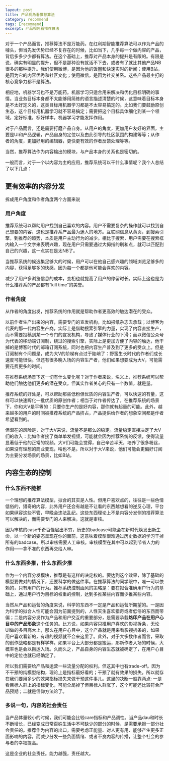 ```yaml
---
layout: post
title: 产品视角看推荐算法
category: recommend
tags: [recommend]
excerpt: 产品视角看推荐算法
---
```


对于一个产品而言，推荐算法不是万能药。在红利期智能推荐算法可以作为产品的噱头，但当先发优势已经不复存在的时候，比如当下，几乎每一个做内容的产品，背后多多少少都有算法。在这个基础上，推荐对产品本身的提升是有限的。有限是说，确实有明显的提升，但不是那种没有就活不下去，或者有了就比其他产品NB很多的那种提升。我们使用微博，是因为他的饭圈和快速实时的新闻；使用B站，是因为它的内容优秀和社区文化；使用微信，是因为社交关系。这些产品最主打的核心竞争力都不是算法。

相应地，机器学习也不是万能药。机器学习只适合用来解决和优化目标明确的事情。当业务目标本身都不太能够用简练的语言描述清楚的时候，这意味着目标本身是不太好定义的，这类目标用机器学习都是不太容易搞定的。比如我们要鼓励原创生态，这个目标用机器学习就不容易搞定；需要把这个目标具体细化到某一个领域，定好标准，标好样本，机器学习才能发挥作用。

对于产品而言，还是需要打磨产品自身。从用户的角度，更加用户友好的界面，主要是UI和产品逻辑，产品自身的定位以及由此引导的社区氛围的构建等等；从作者的角度，更加好用的编辑器，更快更有效的作者反馈处理等等。

当然，推荐算法作为内容输出的模块，与产品本身的关系也是密切的。

一般而言，对于一个以内容为主的应用，推荐系统可以干什么事情呢？我个人总结了以下几点：

## 更有效率的内容分发

拆成用户角度和作者角度两个方面来说

### 用户角度

推荐系统可以帮助用户找到自己喜欢的内容。用户不需要复杂的操作就可以找到自己想要的内容，这也是推荐系产品最为迷人的地方。互联网信息从黄页，到搜索引擎，到推荐的趋势，本质是用户主动行为的减少。相比于搜索，用户需要在搜索框内输入一个文字来表明兴趣，现在用户只需要通过大拇指的刷和点，就可以匹配到自己的兴趣，这一点实在是太NB了。

当推荐系统的候选集足够大的时候，用户可以在他自己感兴趣的领域浏览足够多的内容，获得足够多的快感，因为每一个都是他可能会喜欢的内容。

减少了用户多浏览信息的成本，变相也就提高了用户的停留时长。实际上这也是为什么推荐系的产品都有“kill time”的美誉。


### 作者角度

从作者的角度出发，推荐系统的作用就是帮助作者更高效的触达潜在的受众。

以前作者生产出来的内容，需要专门的宣发机构，比如报纸杂志去承载；以博客为代表的那一代内容生产商，实际上是借助搜索引擎的力量，实现了内容直接生产，而不需要投稿到某一个专门的宣发机构，导致了媒体行业的下滑；而以微信公众号为代表的移动端订阅制，绕过的搜索引擎，实际上是更加方便了内容的触达，他干掉的是博客时代的邮箱订阅系统，同时也把内容生产普及到了更多的受众上。但是订阅制有个问题是，成为大V的阶梯有点过于陡峭了：野蛮生长时代的作者们成长速度可能很快。但还有很多晚入场的内容生产者，他们如果想要成为大V，可能需要花费更多的时间。

在推荐系统场景下这一切有什么变化呢？对于作者来说，名义上，推荐系统可以帮助他们触达他们更多的潜在受众。但其实作者关心的只有一个数值，就是量。

推荐系统的好处是，可以帮助那些低粉但优质的内容生产者，可以快速的有量，这样可以快速孵化一批优质的原创作者；相当于对作者传达了，在推荐系统的场景下，你和大V是平等的：只要你生产的是好内容，那你就有起量的可能。此外，越来越多的用户的时间被推荐系统的产品挤占，产品提供给作者的想象空间都是作者希望看到的。

但潜在的风险是，对于大V来说，流量不是那么的稳定。流量稳定直接决定了大V们的收入：比如作者接了商单单发视频，可能就会因为推荐系统的反馈，使得流量显著低于他的正常的视频。大V们可能会觉得，自己辛苦半天，培养了很多粉丝，如果没有理想的商业变现，啥也不是。所以对于大V来说，他们可能会更偏好订阅为主要分发场景的场景，比如B站。

## 内容生态的控制

### 什么东西不能推

一个理想的推荐算法模型，拟合的其实是人性。但用户喜欢点的，往往是一些色情低俗的，猎奇的内容，此外用户还会有越是不让看的东西越想看的逆反心理，平台如果纵容这些不管，早晚会违法乱纪。这些东西理论上不是内容分发侧的推荐算法可以解决的，而需要专门的人来解决。这就是审核。

因为审核的case千奇百怪层出不穷，历史的badcase可能会在新时代焕发出新生命，以一个新的姿态呈现在你的面前，这意味着模型很难通过历史数据的学习干掉所有的badcase。所以审核需要人工审核。审核模型在其中可以起到节省人力的作用——拿不准的东西再交给人审。

### 什么东西多推，什么东西少推

作为一个内容分发模块，推荐是有这样的决定权的。要达到这个效果，除了基础的模型要做对的情况下，还要科学的做这件事。在推荐算法的同学眼中，唯一可以依赖的，只有用户的行为。推荐系统控制画风的策略是：要在拟合准确用户行为的基础上，通过用户行为目标的权重的控制，达到多推某些内容而少推某些内容。

当然从产品和运营的角度来说，科学的东西不一定是产品和运营所期望的。一是因为科学的拟合人性可能会因为前面提到的，人性天生喜欢猎奇或者低俗的东西而带偏；二是内容分发作为产品和用户交互的重要部分，是需要承载**烙印产品在用户心目中的产品形象**这个任务的。比方说，如果内容只推用户喜欢的影视拆条，无论UI做的多目高大上，那么在用户心目中，这个产品就是用来看影视拆条的，如果用户喜欢看新的，有趣的视频就不会来这里了。此外，对于大多数作者而言，采取的创作战略都是有样学样。如果平台上大部分都是搬运，那新作者入场的时候，大概率也是会以搬运入场。久而久之，产品自身的内容生态就被确定了，在用户心目中的定位也就已经确定了。

所以我们需要给产品和运营一些流量分配的权利。但这其中也有trade-off。因为不干预的纯模型结构，理论上是指标最好看的；干预了就有效果的损失。所以就存在我们要用多少的效果指标损失来做干预这件事儿。这里的决断一般靠两点: 一是看目标人群上的指标变化，可能全局掉了但目标人群涨了，这个可能还比较符合产品预期；二就是信仰方法论了。


### 多说一句，内容的社会责任

当产品体量较小的时候，我们可能会比较care指标和产品调性。当产品dau和时长不断增长，已经变成日常百姓生活中不可缺少的部分的时候，是需要承担一部分社会责任的。推荐作为内容的出口，需要考虑正能量、对人更有用、能够产生更多正面影响的内容，而减少分发一些负面情绪、或者不良内容的传播，让整个社会的参与者的幸福提高。

这是企业的社会责任。能力越强，责任越大。

